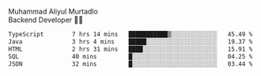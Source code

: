 Muhammad Aliyul Murtadlo
<br>
Backend Developer 👨‍💻
<br>
<!--START_SECTION:waka-->

```txt
TypeScript        7 hrs 14 mins   ███████████▒░░░░░░░░░░░░░   45.49 %
Java              3 hrs 4 mins    █████░░░░░░░░░░░░░░░░░░░░   19.37 %
HTML              2 hrs 31 mins   ████░░░░░░░░░░░░░░░░░░░░░   15.91 %
SQL               40 mins         █░░░░░░░░░░░░░░░░░░░░░░░░   04.25 %
JSON              32 mins         █░░░░░░░░░░░░░░░░░░░░░░░░   03.44 %
```

<!--END_SECTION:waka-->
